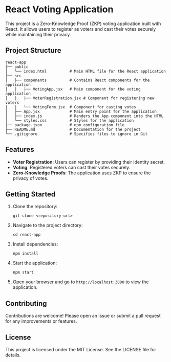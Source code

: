 # React Voting Application

This project is a Zero-Knowledge Proof (ZKP) voting application built with React. It allows users to register as voters and cast their votes securely while maintaining their privacy.

## Project Structure

```
react-app
├── public
│   └── index.html          # Main HTML file for the React application
├── src
│   ├── components          # Contains React components for the application
│   │   ├── VotingApp.jsx   # Main component for the voting application
│   │   ├── VoterRegistration.jsx # Component for registering new voters
│   │   └── VotingForm.jsx  # Component for casting votes
│   ├── App.jsx             # Main entry point for the application
│   ├── index.js            # Renders the App component into the HTML
│   └── styles.css          # Styles for the application
├── package.json            # npm configuration file
├── README.md               # Documentation for the project
└── .gitignore              # Specifies files to ignore in Git
```

## Features

- **Voter Registration**: Users can register by providing their identity secret.
- **Voting**: Registered voters can cast their votes securely.
- **Zero-Knowledge Proofs**: The application uses ZKP to ensure the privacy of votes.

## Getting Started

1. Clone the repository:
   ```
   git clone <repository-url>
   ```

2. Navigate to the project directory:
   ```
   cd react-app
   ```

3. Install dependencies:
   ```
   npm install
   ```

4. Start the application:
   ```
   npm start
   ```

5. Open your browser and go to `http://localhost:3000` to view the application.

## Contributing

Contributions are welcome! Please open an issue or submit a pull request for any improvements or features.

## License

This project is licensed under the MIT License. See the LICENSE file for details.
